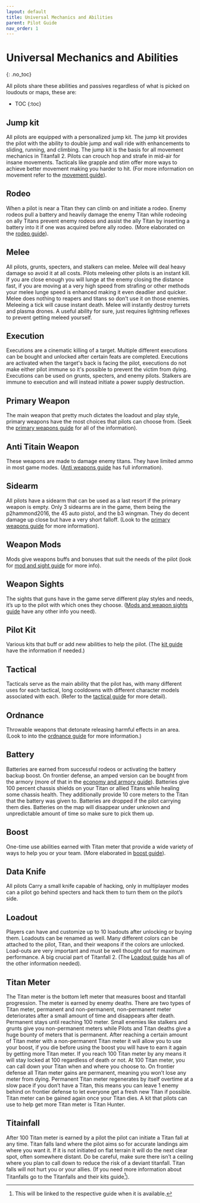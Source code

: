 ```yaml
---
layout: default
title: Universal Mechanics and Abilities
parent: Pilot Guide
nav_order: 1
---
```


# Universal Mechanics and Abilities
{: .no_toc}

All pilots share these abilities and passives regardless of what is picked on loudouts or maps, these are:

- TOC
{:toc}

## Jump kit

All pilots are equipped with a personalized jump kit. The jump kit provides the pilot with the ability to double jump and wall ride with enhancements to sliding, running, and climbing. The jump kit is the basis for all movement mechanics in Titanfall 2. Pilots can crouch hop and strafe in mid-air for insane movements. Tacticals like grapple and stim offer more ways to achieve better movement making you harder to hit. (For more information on movement refer to the [movement guide]).

## Rodeo

When a pilot is near a Titan they can climb on and initiate a rodeo. Enemy rodeos pull a battery and heavily damage the enemy Titan while rodeoing on ally Titans prevent enemy rodeos and assist the ally Titan by inserting a battery into it if one was acquired before ally rodeo. (More elaborated on the [rodeo guide]).

## Melee

All pilots, grunts, specters, and stalkers can melee. Melee will deal heavy damage so avoid it at all costs. Pilots meleeing other pilots is an instant kill. If you are close enough you will lunge at the enemy closing the distance fast, if you are moving at a very high speed from strafing or other methods your melee lunge speed is enhanced making it even deadlier and quicker. Melee does nothing to reapers and titans so don’t use it on those enemies. Meleeing a tick will cause instant death. Melee will instantly destroy turrets and plasma drones. A useful ability for sure, just requires lightning reflexes to prevent getting meleed yourself.

## Execution

Executions are a cinematic killing of a target. Multiple different executions can be bought and unlocked after certain feats are completed. Executions are activated when the target's back is facing the pilot, executions do not make either pilot immune so it's possible to prevent the victim from dying. Executions can be used on grunts, specters, and enemy pilots. Stalkers are immune to execution and will instead initiate a power supply destruction.

## Primary Weapon

The main weapon that pretty much dictates the loadout and play style, primary weapons have the most choices that pilots can choose from. (Seek the [primary weapons guide] for all of the information).

## Anti Titain Weapon

These weapons are made to damage enemy titans. They have limited ammo in most game modes. ([Anti weapons guide] has full information).

## Sidearm

All pilots have a sidearm that can be used as a last resort if the primary weapon is empty. Only 3 sidearms are in the game, them being the p2hammond2016, the 45 auto pistol, and the b3 wingman. They do decent damage up close but have a very short falloff. (Look to the [primary weapons guide] for more information).

## Weapon Mods

Mods give weapons buffs and bonuses that suit the needs of the pilot (look for [mod and sight guide] for more info).

## Weapon Sights

The sights that guns have in the game serve different play styles and needs, it’s up to the pilot with which ones they choose. ([Mods and weapon sights guide] have any other info you need).

## Pilot Kit

Various kits that buff or add new abilities to help the pilot. (The [kit guide] have the information if needed.)

## Tactical

Tacticals serve as the main ability that the pilot has, with many different uses for each tactical, long cooldowns with different character models associated with each. (Refer to the [tactical guide] for more detail).

## Ordnance

Throwable weapons that detonate releasing harmful effects in an area. (Look to into the [ordnance guide] for more information.)

## Battery

Batteries are earned from successful rodeos or activating the battery backup boost. On frontier defense, an amped version can be bought from the armory (more of that in the [economy and armory guide]). Batteries give 100 percent chassis shields on your Titan or allied Titans while healing some chassis health. They additionally provide 10 core meters to the Titan that the battery was given to. Batteries are dropped if the pilot carrying them dies. Batteries on the map will disappear under unknown and unpredictable amount of time so make sure to pick them up.

## Boost

One-time use abilities earned with Titan meter that provide a wide variety of ways to help you or your team. (More elaborated in [boost guide]).

## Data Knife

All pilots Carry a small knife capable of hacking, only in multiplayer modes can a pilot go behind specters and hack them to turn them on the pilot’s side.

## Loadout

Players can have and customize up to 10 loadouts after unlocking or buying them. Loadouts can be renamed as well. Many different colors can be attached to the pilot, Titan, and their weapons if the colors are unlocked. Load-outs are very important and must be well thought out for maximum performance. A big crucial part of Titanfall 2. (The [Loadout guide] has all of the other information needed).

## Titan Meter

The Titan meter is the bottom left meter that measures boost and titanfall progression. The meter is earned by enemy deaths. There are two types of Titan meter, permanent and non-permanent, non-permanent meter deteriorates after a small amount of time and disappears after death. Permanent stays until reaching 100 meter. Small enemies like stalkers and grunts give you non-permanent meters while Pilots and Titan deaths give a huge bounty of meters that is permanent. After reaching a certain amount of Titan meter with a non-permanent Titan meter it will allow you to use your boost, if you die before using the boost you will have to earn it again by getting more Titan meter. If you reach 100 Titan meter by any means it will stay locked at 100 regardless of death or not. At 100 Titan meter, you can call down your Titan when and where you choose to. On frontier defense all Titan meter gains are permanent, meaning you won’t lose any meter from dying. Permanent Titan meter regenerates by itself overtime at a slow pace if you don’t have a Titan, this means you can leave 1 enemy behind on frontier defense to let everyone get a fresh new Titan if possible. Titan meter can be gained again once your Titan dies. A kit that pilots can use to help get more Titan meter is Titan Hunter.

## Titainfall

After 100 Titan meter is earned by a pilot the pilot can initiate a Titan fall at any time. Titan falls land where the pilot aims so for accurate landings aim where you want it. If it is not initiated on flat terrain it will do the next clear spot, often somewhere distant. Do be careful, make sure there isn’t a ceiling where you plan to call down to reduce the risk of a deviant titanfall. Titan falls will not hurt you or your allies. (If you need more information about Titanfalls go to the Titanfalls and their kits guide[^1]).

[movement guide]: /frontier-biz/pilotguide/movement/
[rodeo guide]: /frontier-biz/pilotguide/rodeo/
[primary weapons guide]: /frontier-biz/pilotguide/primary-and-sidearm/
[Anti weapons guide]: /frontier-biz/pilotguide/anti-titain-weapon/
[mod and sight guide]: /frontier-biz/pilotguide/weapon-mod-and-sights/
[Mods and weapon sights guide]: /frontier-biz/pilotguide/weapon-mod-and-sights/
[kit guide]: /frontier-biz/pilotguide/kit/
[tactical guide]: /frontier-biz/pilotguide/tactical/
[ordnance guide]: /frontier-biz/pilotguide/ordnance/
[economy and armory guide]: /frontier-biz/pilotguide/economy-armory/
[boost guide]: /frontier-biz/pilotguide/boost/
[Loadout guide]: /frontier-biz/pilotguide/loadout

[^1]: This will be linked to the respective guide when it is available.
